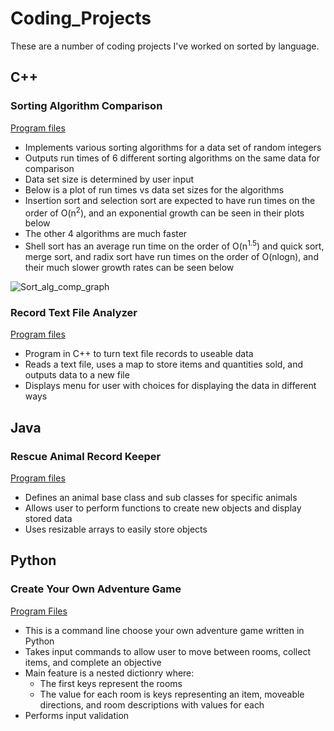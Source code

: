 # Coding_Projects
These are a number of coding projects I've worked on sorted by language.

## C++

### Sorting Algorithm Comparison

[Program files](/Sorting_Algorithm_Comparison/)

* Implements various sorting algorithms for a data set of random integers
* Outputs run times of 6 different sorting algorithms on the same data for comparison
* Data set size is determined by user input
* Below is a plot of run times vs data set sizes for the algorithms
* Insertion sort and selection sort are expected to have run times on the order of O(n<sup>2</sup>), and an exponential growth can be seen in their plots below
* The other 4 algorithms are much faster
* Shell sort has an average run time on the order of O(n<sup>1.5</sup>) and quick sort, merge sort, and radix sort have run times on the order of O(nlogn), and their much slower growth rates can be seen below

![Sort_alg_comp_graph](https://user-images.githubusercontent.com/85814015/235326470-49b50516-3acb-4a15-8f51-3b21e2c9f757.png)

### Record Text File Analyzer

[Program files](/Record_Text_File_Analyzer/)

* Program in C++ to turn text file records to useable data
* Reads a text file, uses a map to store items and quantities sold, and outputs data to a new file
* Displays menu for user with choices for displaying the data in different ways

## Java

### Rescue Animal Record Keeper

[Program files](/Rescue_Animal_Record_Keeper/)

* Defines an animal base class and sub classes for specific animals
* Allows user to perform functions to create new objects and display stored data
* Uses resizable arrays to easily store objects

## Python

### Create Your Own Adventure Game

[Program Files](/Create_Your_Own_Adventure_Game/)

* This is a command line choose your own adventure game written in Python
* Takes input commands to allow user to move between rooms, collect items, and complete an objective
* Main feature is a nested dictionry where:
  * The first keys represent the rooms
  * The value for each room is keys representing an item, moveable directions, and room descriptions with values for each
* Performs input validation
